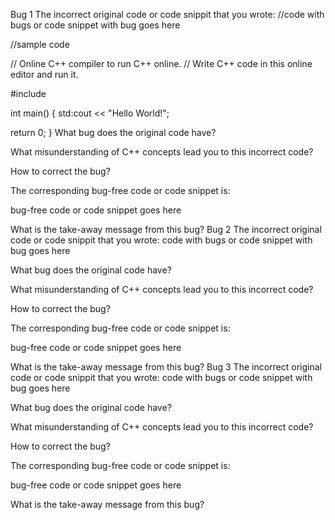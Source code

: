 
Bug 1
The incorrect original code or code snippit that you wrote:
//code with bugs or code snippet with bug goes here

//sample code

// Online C++ compiler to run C++ online.
// Write C++ code in this online editor and run it.

#include <iostream>

int main() {
    std:cout << "Hello World!";
  
  return 0;
}
What bug does the original code have?

What misunderstanding of C++ concepts lead you to this incorrect code?

How to correct the bug?

The corresponding bug-free code or code snippet is:

bug-free code or code snippet goes here

What is the take-away message from this bug?
Bug 2
The incorrect original code or code snippit that you wrote:
code with bugs or code snippet with bug goes here

What bug does the original code have?

What misunderstanding of C++ concepts lead you to this incorrect code?

How to correct the bug?

The corresponding bug-free code or code snippet is:

bug-free code or code snippet goes here

What is the take-away message from this bug?
Bug 3
The incorrect original code or code snippit that you wrote:
code with bugs or code snippet with bug goes here

What bug does the original code have?

What misunderstanding of C++ concepts lead you to this incorrect code?

How to correct the bug?

The corresponding bug-free code or code snippet is:

bug-free code or code snippet goes here

What is the take-away message from this bug?
